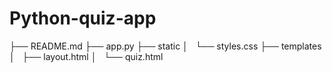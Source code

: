 # Python-quiz-app

├── README.md
├── app.py
├── static
│   └── styles.css
├── templates
│   ├── layout.html
│   └── quiz.html




